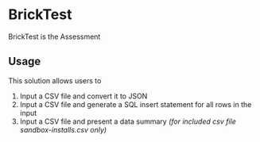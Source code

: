 # BrickTest
BrickTest is the Assessment 

## Usage
This solution allows users to 
1. Input a CSV file and convert it to JSON
2. Input a CSV file and generate a SQL insert statement for all rows in the input
3. Input a CSV file and present a data summary *(for included csv file sandbox-installs.csv only)*

